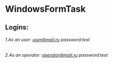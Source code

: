 # WindowsFormTask
## Logins:
###### 1.As an user:       user@mail.ru          password:test
###### 2.As an operator:   operator@mail.ru      password:test    
